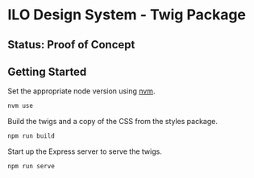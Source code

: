 # ILO Design System - Twig Package

## Status: Proof of Concept

## Getting Started

Set the appropriate node version using [nvm](https://github.com/nvm-sh/nvm).

```bash
nvm use
```

Build the twigs and a copy of the CSS from the styles package.

```bash
npm run build
```

Start up the Express server to serve the twigs.

```bash
npm run serve
```
